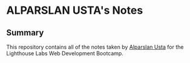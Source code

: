 # ALPARSLAN USTA's Notes

## Summary 

This repository contains all of the notes taken by [Alparslan Usta](https://github.com/alparslanustaa/lighthouse-web-notes)
 for the Lighthouse Labs Web Development Bootcamp.